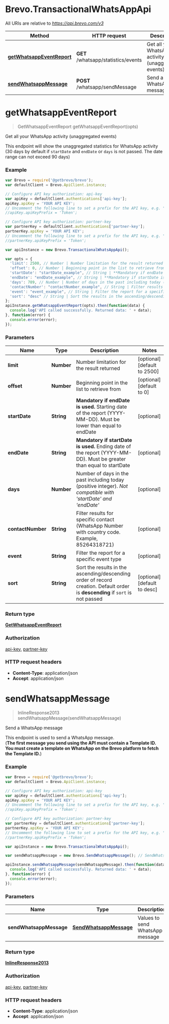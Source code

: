 # Brevo.TransactionalWhatsAppApi

All URIs are relative to *https://api.brevo.com/v3*

Method | HTTP request | Description
------------- | ------------- | -------------
[**getWhatsappEventReport**](TransactionalWhatsAppApi.md#getWhatsappEventReport) | **GET** /whatsapp/statistics/events | Get all your WhatsApp activity (unaggregated events)
[**sendWhatsappMessage**](TransactionalWhatsAppApi.md#sendWhatsappMessage) | **POST** /whatsapp/sendMessage | Send a WhatsApp message


<a name="getWhatsappEventReport"></a>
# **getWhatsappEventReport**
> GetWhatsappEventReport getWhatsappEventReport(opts)

Get all your WhatsApp activity (unaggregated events)

This endpoint will show the unaggregated statistics for WhatsApp activity (30 days by default if `startDate` and `endDate` or `days` is not passed. The date range can not exceed 90 days)

### Example
```javascript
var Brevo = require('@getbrevo/brevo');
var defaultClient = Brevo.ApiClient.instance;

// Configure API key authorization: api-key
var apiKey = defaultClient.authentications['api-key'];
apiKey.apiKey = 'YOUR API KEY';
// Uncomment the following line to set a prefix for the API key, e.g. "Token" (defaults to null)
//apiKey.apiKeyPrefix = 'Token';

// Configure API key authorization: partner-key
var partnerKey = defaultClient.authentications['partner-key'];
partnerKey.apiKey = 'YOUR API KEY';
// Uncomment the following line to set a prefix for the API key, e.g. "Token" (defaults to null)
//partnerKey.apiKeyPrefix = 'Token';

var apiInstance = new Brevo.TransactionalWhatsAppApi();

var opts = { 
  'limit': 2500, // Number | Number limitation for the result returned
  'offset': 0, // Number | Beginning point in the list to retrieve from
  'startDate': "startDate_example", // String | **Mandatory if endDate is used.** Starting date of the report (YYYY-MM-DD). Must be lower than equal to endDate 
  'endDate': "endDate_example", // String | **Mandatory if startDate is used.** Ending date of the report (YYYY-MM-DD). Must be greater than equal to startDate 
  'days': 789, // Number | Number of days in the past including today (positive integer). _Not compatible with 'startDate' and 'endDate'_ 
  'contactNumber': "contactNumber_example", // String | Filter results for specific contact (WhatsApp Number with country code. Example, 85264318721)
  'event': "event_example", // String | Filter the report for a specific event type
  'sort': "desc" // String | Sort the results in the ascending/descending order of record creation. Default order is **descending** if `sort` is not passed
};
apiInstance.getWhatsappEventReport(opts).then(function(data) {
  console.log('API called successfully. Returned data: ' + data);
}, function(error) {
  console.error(error);
});

```

### Parameters

Name | Type | Description  | Notes
------------- | ------------- | ------------- | -------------
 **limit** | **Number**| Number limitation for the result returned | [optional] [default to 2500]
 **offset** | **Number**| Beginning point in the list to retrieve from | [optional] [default to 0]
 **startDate** | **String**| **Mandatory if endDate is used.** Starting date of the report (YYYY-MM-DD). Must be lower than equal to endDate  | [optional] 
 **endDate** | **String**| **Mandatory if startDate is used.** Ending date of the report (YYYY-MM-DD). Must be greater than equal to startDate  | [optional] 
 **days** | **Number**| Number of days in the past including today (positive integer). _Not compatible with 'startDate' and 'endDate'_  | [optional] 
 **contactNumber** | **String**| Filter results for specific contact (WhatsApp Number with country code. Example, 85264318721) | [optional] 
 **event** | **String**| Filter the report for a specific event type | [optional] 
 **sort** | **String**| Sort the results in the ascending/descending order of record creation. Default order is **descending** if `sort` is not passed | [optional] [default to desc]

### Return type

[**GetWhatsappEventReport**](GetWhatsappEventReport.md)

### Authorization

[api-key](../README.md#api-key), [partner-key](../README.md#partner-key)

### HTTP request headers

 - **Content-Type**: application/json
 - **Accept**: application/json

<a name="sendWhatsappMessage"></a>
# **sendWhatsappMessage**
> InlineResponse2013 sendWhatsappMessage(sendWhatsappMessage)

Send a WhatsApp message

This endpoint is used to send a WhatsApp message. <br/>(**The first message you send using the API must contain a Template ID. You must create a template on WhatsApp on the Brevo platform to fetch the Template ID.**)

### Example
```javascript
var Brevo = require('@getbrevo/brevo');
var defaultClient = Brevo.ApiClient.instance;

// Configure API key authorization: api-key
var apiKey = defaultClient.authentications['api-key'];
apiKey.apiKey = 'YOUR API KEY';
// Uncomment the following line to set a prefix for the API key, e.g. "Token" (defaults to null)
//apiKey.apiKeyPrefix = 'Token';

// Configure API key authorization: partner-key
var partnerKey = defaultClient.authentications['partner-key'];
partnerKey.apiKey = 'YOUR API KEY';
// Uncomment the following line to set a prefix for the API key, e.g. "Token" (defaults to null)
//partnerKey.apiKeyPrefix = 'Token';

var apiInstance = new Brevo.TransactionalWhatsAppApi();

var sendWhatsappMessage = new Brevo.SendWhatsappMessage(); // SendWhatsappMessage | Values to send WhatsApp message

apiInstance.sendWhatsappMessage(sendWhatsappMessage).then(function(data) {
  console.log('API called successfully. Returned data: ' + data);
}, function(error) {
  console.error(error);
});

```

### Parameters

Name | Type | Description  | Notes
------------- | ------------- | ------------- | -------------
 **sendWhatsappMessage** | [**SendWhatsappMessage**](SendWhatsappMessage.md)| Values to send WhatsApp message | 

### Return type

[**InlineResponse2013**](InlineResponse2013.md)

### Authorization

[api-key](../README.md#api-key), [partner-key](../README.md#partner-key)

### HTTP request headers

 - **Content-Type**: application/json
 - **Accept**: application/json

